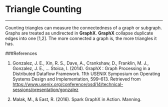 # Triangle Counting
---
Counting triangles can measure the connectedness of a graph or subgraph. Graphs are treated as undirected in **GraphX**. **GraphX** collapse duplicate edges into one [1,2]. The more connected a graph is, the more triangles it has. 

###References
  1. Gonzalez, J. E., Xin, R. S., Dave, A., Crankshaw, D., Franklin, M. J., Gonzalez, J. E., … Stoica, I. (2014). GraphX : Graph Processing in a Distributed Dataflow Framework. 11th USENIX Symposium on Operating Systems Design and Implementation, 599–613. Retrieved from https://www.usenix.org/conference/osdi14/technical-sessions/presentation/gonzalez

  2. Malak, M., & East, R. (2016). Spark GraphX in Action. Manning.